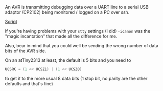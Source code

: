 An AVR is transmitting debugging data over a UART line
to a serial USB adaptor (CP2102)
being monitored / logged on a PC over ssh.

[Script](serdebug.sh)

If you're having problems with your `stty` settings (I did)
`-icanon` was the "magic incantation" that made all the difference for me.

Also, bear in mind that you could well be sending the wrong number of
data bits of the AVR side.

On an atTiny2313 at least, the default is 5 bits and you need to

```c
UCSRC = (1 << UCSZ1) | (1 << UCSZ0)
```

to get it to the more usual 8 data bits
(1 stop bit, no parity are the other defaults and that's fine)
